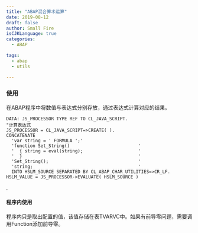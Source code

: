 ```yaml
---
title: "ABAP混合算术运算"
date: 2019-08-12
draft: false
author: Small Fire
isCJKLanguage: true
categories: 
  - ABAP

tags: 
  - abap
  - utils

---
```


### 使用

在ABAP程序中将数值与表达式分别存放，通过表达式计算对应的结果。



```
DATA: JS_PROCESSOR TYPE REF TO CL_JAVA_SCRIPT.
"计算表达式
JS_PROCESSOR = CL_JAVA_SCRIPT=>CREATE( ).
CONCATENATE
  'var string = ' FORMULA ';'
  'function Set_String()                          '
  '  { string = eval(string);                     '
  '  }                                            '
  'Set_String();                                  '
  'string;                                        '
  INTO HSLM_SOURCE SEPARATED BY CL_ABAP_CHAR_UTILITIES=>CR_LF.
HSLM_VALUE = JS_PROCESSOR->EVALUATE( HSLM_SOURCE )
```

.



#### 程序内使用

​	程序内只是取出配置的值，该值存储在表TVARVC中。如果有前导零问题，需要调用Function添加前导零。
